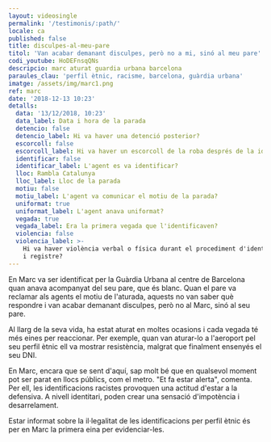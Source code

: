```yaml
---
layout: videosingle
permalink: '/testimonis/:path/'
locale: ca
published: false
title: disculpes-al-meu-pare
titol: 'Van acabar demanant disculpes, però no a mi, sinó al meu pare'
codi_youtube: HoDEFnsqQNs
descripcio: marc aturat guardia urbana barcelona
paraules_clau: 'perfil ètnic, racisme, barcelona, guàrdia urbana'
imatge: /assets/img/marc1.png
ref: marc
date: '2018-12-13 10:23'
detalls:
  data: '13/12/2018, 10:23'
  data_label: Data i hora de la parada
  detencio: false
  detencio_label: Hi va haver una detenció posterior?
  escorcoll: false
  escorcoll_label: Hi va haver un escorcoll de la roba després de la identificació?
  identificar: false
  identificar_label: L'agent es va identificar?
  lloc: Rambla Catalunya
  lloc_label: Lloc de la parada
  motiu: false
  motiu_label: L'agent va comunicar el motiu de la parada?
  uniformat: true
  uniformat_label: L'agent anava uniformat?
  vegada: true
  vegada_label: Era la primera vegada que l'identificaven?
  violencia: false
  violencia_label: >-
    Hi va haver violència verbal o física durant el procediment d'identificació
    i registre?
---
```

En Marc va ser identificat per la Guàrdia Urbana al centre de Barcelona quan anava acompanyat del seu pare, que és blanc. Quan el pare va reclamar als agents el motiu de l'aturada, aquests no van saber què respondre i van acabar demanant disculpes, però no al Marc, sinó al seu pare.

Al llarg de la seva vida, ha estat aturat en moltes ocasions i cada vegada té més eines per reaccionar. Per exemple, quan van aturar-lo a l'aeroport pel seu perfil ètnic ell va mostrar resistència, malgrat que finalment ensenyés el seu DNI.

En Marc, encara que se sent d'aquí, sap molt bé que en qualsevol moment pot ser parat en llocs públics, com el metro. "Et fa estar alerta", comenta. Per ell, les identificacions racistes provoquen una actitud d'estar a la defensiva. A nivell identitari, poden crear una sensació d'impotència i desarrelament.

Estar informat sobre la il·legalitat de les identificacions per perfil ètnic és per en Marc la primera eina per evidenciar-les.
